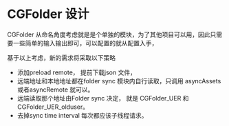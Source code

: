 # CGFolder 设计


CGFolder 从命名角度考虑就是是个单独的模块，为了其他项目可以用，因此只需要一些简单的输入输出即可，可以配置的就从配置入手，

基于以上考虑，新的需求将采取以下策略

* 添加preload remote， 提前下载json 文件，
* 远端地址和本地地址都在folder sync 模块内自行读取，只调用 asyncAssets 或者asyncRemote 就可以。
*  远端读取那个地址由Folder sync 决定， 就是 CGFolder_UER 和 CGFolder_UER_olduser。
* 去掉sync time interval 每次都应该子线程请求。